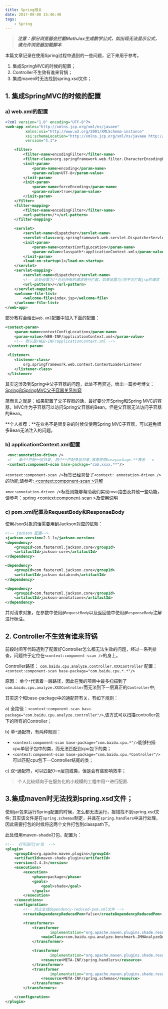 ```yaml
---
title: Spring相关
date: 2017-08-08 15:46:40
tags:
	- Spring
---
```

> ***注意：部分浏览器会拦截MathJax生成数学公式，如出现无法显示公式，请允许浏览器加载脚本***

本篇文章记录在使用Spring过程中遇到的一些问题，记下来用于参考。

1. 集成SpringMVC的时候的配置；
2. Controller不生效有谁来背锅；
3. 集成maven时无法找到spring.xsd文件；

## 1. 集成SpringMVC的时候的配置  
### a) web.xml的配置

```xml
<?xml version="1.0" encoding="UTF-8"?>
<web-app xmlns="http://xmlns.jcp.org/xml/ns/javaee"
         xmlns:xsi="http://www.w3.org/2001/XMLSchema-instance"
         xsi:schemaLocation="http://xmlns.jcp.org/xml/ns/javaee http://xmlns.jcp.org/xml/ns/javaee/web-app_3_1.xsd"
         version="3.1">

    <filter>
        <filter-name>encodingFilter</filter-name>
        <filter-class>org.springframework.web.filter.CharacterEncodingFilter</filter-class>
        <init-param>
            <param-name>encoding</param-name>
            <param-value>UTF-8</param-value>
        </init-param>
        <init-param>
            <param-name>forceEncoding</param-name>
            <param-value>true</param-value>
        </init-param>
    </filter>
    <filter-mapping>
        <filter-name>encodingFilter</filter-name>
        <url-pattern>/*</url-pattern>
    </filter-mapping>

    <servlet>
        <servlet-name>dispatcher</servlet-name>
        <servlet-class>org.springframework.web.servlet.DispatcherServlet</servlet-class>
        <init-param>
            <param-name>contextConfigLocation</param-name>
            <param-value>classpath*:applicationContext.xml</param-value>
        </init-param>
        <load-on-startup>1</load-on-startup>
    </servlet>
    <servlet-mapping>
        <servlet-name>dispatcher</servlet-name>
        <!-- 此处设置为/*会对所有的请求进行拦截，如果设置为/则不会拦截jsp的请求 -->
        <url-pattern>/</url-pattern>
    </servlet-mapping>
    <welcome-file-list>
        <welcome-file>index.jsp</welcome-file>
    </welcome-file-list>
</web-app>
```
部分教程会给出`web.xml`配置中加入下面的配置：

```xml
<context-param>
    <param-name>contextConfigLocation</param-name>
    <param-value>/WEB-INF/applicationContext.xml</param-value>
    <!-- 默认是/WEB-INF/applicationContext.xml -->
 </context-param>
 
 <listener>
    <listener-class>
        org.springframework.web.context.ContextLoaderListener
    </listener-class>
 </listener>
```
其实这涉及到Spring中父子容器的问题，此处不再赘述，给出一篇参考博文：[Spring和SpringMVC父子容器关系初窥](http://www.cnblogs.com/hafiz/p/5875740.html)

简而言之就是：如果配置了父子容器的话，最好要分开Spring和Spring MVC的容器，MVC作为子容器可以访问Spring父容器的Bean，但是父容器无法访问子容器的Bean。

**个人推荐：**在业务不是很复杂的时候仅使用Spring MVC子容器，可以避免很多Bean无法注入的问题。

### b) applicationContext.xml配置

```xml
 <mvc:annotation-driven />
 <!-- 单个*匹配一层目录, 两个**匹配多层目录,推荐使用basepackage.**表示 -->
 <context:component-scan base-package="com.xxxx.**"/>
```
`<context:component-scan />`标签已经具备了`<context: annotation-driven />`的功能,请参考:[ &lt;context:component-scan &gt;详解](http://www.cnblogs.com/fightingcoding/p/component-scan.html)

`<mvc:annotation-driven />`标签则能够帮助我们实现mvc路由及其他一些功能，请参考：[spring &lt;context:component-scan &gt;及使用说明](http://blog.csdn.net/u011079274/article/details/51477287)

### c) pom.xml配置及RequestBody和ResponseBody
使用Json对象的话需要用到Jackson对应的依赖：

```xml
<!-- jackson 配置-->
<jackson.version>2.1.1</jackson.version>
<dependency>
    <groupId>com.fasterxml.jackson.core</groupId>
    <artifactId>jackson-core</artifactId>
</dependency>

<dependency>
    <groupId>com.fasterxml.jackson.core</groupId>
    <artifactId>jackson-databind</artifactId>
</dependency>

<dependency>
    <groupId>com.fasterxml.jackson.core</groupId>
    <artifactId>jackson-annotations</artifactId>
</dependency>
```
并对请求对象，在参数中使用`@RequestBody`以及返回值中使用`@ResponseBody`注解进行标注。

## 2. Controller不生效有谁来背锅
前段时间写代码遇到了配置好Controller怎么都无法生效的问题，经过一系列排查，问题终于定位在`<context:component-scan />`的身上。

Controller路径： `com.baidu.cpu.analyze.controller.XXXController`
配置：`<context:component-scan base-package="com.baidu.cpu.*.*"/>`

原因： 单个`*`代表着一层路径，因此在我的项目中最多扫描到了`com.baidu.cpu.analyze.XXXController`而无法到下一层真正的`Controller`中;

其实这个和base-package中的通配符有关，有如下规则：

a) 全路径：`<context:component-scan base-package="com.baidu.cpu.analyze.controller"/>`,该方式可以扫描controller包下的所有的Controller；

b) 单`*`通配符，有两种规则：

- `<context:component-scan base-package="com.baidu.cpu.*"/>`能够扫描cpu单层子包中的类，而无法匹配到cpu包下的类；  
- `<context:component-scan base-package="com.baidu.cpu.*Controller"/>`可以匹配cpu包下一Controller结尾的类；
	
c) 双`*`通配符，可以匹配0~n层包或类，但是会有些影响效率；

> 个人比较倾向于在服务化的小规模的工程中用`**`进行配置.

## 3.集成maven时无法找到spring.xsd文件；
使用jar包来运行Spring配置的时候，怎么都无法运行，报错找不到spring.xsd文件;
其实该文件是在`spring.schemas`制定，并且在`spring.handlers`中进行处理，因此需要打包的时候将这两个文件打包到classpath下。

此处借用maven-shade打包，配置为：

```xml
<!--  打可运行jar包  -->
<plugin>
    <groupId>org.apache.maven.plugins</groupId>
    <artifactId>maven-shade-plugin</artifactId>
    <version>2.4.3</version>
    <executions>
        <execution>
            <phase>package</phase>
            <goals>
                <goal>shade</goal>
            </goals>
        </execution>
    </executions>
    <configuration>
     	<!-- 防止生成dependency-reduced-pom.xml文件 -->
        <createDependencyReducedPom>false</createDependencyReducedPom>

        <transformers>
            <transformer
                    implementation="org.apache.maven.plugins.shade.resource.ManifestResourceTransformer">
                <mainClass>com.baidu.cpu.analyze.benchmark.JMHAnalyzeQuery</mainClass>
            </transformer>

            <transformer
                    implementation="org.apache.maven.plugins.shade.resource.AppendingTransformer">
                <resource>META-INF/spring.handlers</resource>
            </transformer>
            <transformer
                    implementation="org.apache.maven.plugins.shade.resource.AppendingTransformer">
                <resource>META-INF/spring.schemas</resource>
            </transformer>
        </transformers>

    </configuration>
</plugin>
            
```




